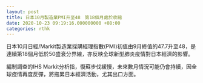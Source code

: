 ```yaml
---
layout: post
title: 日本10月製造業PMI升至48　第18個月處於收縮
date: 2020-10-23 09:19:16.000000000 +08:00
categories: rthk
---
```


日本10月日經/Markit製造業採購經理指數(PMI)初值由9月終值的47.7升至48，是連續第18個月低於50盛衰分界線，亦反映全球新型肺炎疫情對日本經濟的影響。

編制調查的IHS Markit分析指，復蘇步伐緩慢，未來數月情況可能仍會持續，因全球疫情再度反彈，將拖累日本經濟活動，尤其出口方面。
